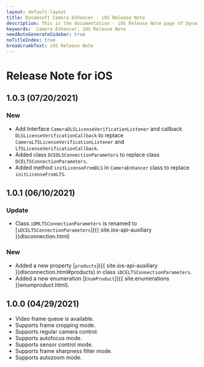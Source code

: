 ```yaml
---
layout: default-layout
title: Dynamsoft Camera Enhancer - iOS Release Note
description: This is the documentation - iOS Release Note page of Dynamsoft Camera Enhancer.
keywords:  Camera Enhancer, iOS Release Note
needAutoGenerateSidebar: true
noTitleIndex: true
breadcrumbText: iOS Release Note
---
```


# Release Note for iOS

## 1.0.3 (07/20/2021)

### New

- Add Interface `CameraDLSLicenseVerificationListener` and callback `DLSLicenseVerificationCallback` to replace `CameraLTSLicenseVerificationListener` and `LTSLicenseVerificationCallback`.
- Added class `DCEDLSConnectionParameters` to replace class `DCELTSConnectionParameters`.
- Added method `initLicenseFromDLS` in `CameraEnhancer` class to replace `initLicenseFromLTS`.

## 1.0.1 (06/10/2021)

### Update

- Class `iDMLTSConnectionParameters` is renamed to [`iDCELTSConnectionParameters`]({{ site.ios-api-auxiliary }}dlsconnection.html)

### New

- Added a new property [`products`]({{ site.ios-api-auxiliary }}dlsconnection.html#products) in class `iDCELTSConnectionParameters`.
- Added a new enumeration [`EnumProduct`]({{ site.enumerations }}enumproduct.html).

## 1.0.0 (04/29/2021)

- Video frame queue is available.
- Supports frame cropping mode.
- Supports regular camera control.
- Supports autofocus mode.
- Supports sensor control mode.
- Supports frame sharpness filter mode.
- Supports autozoom mode.
